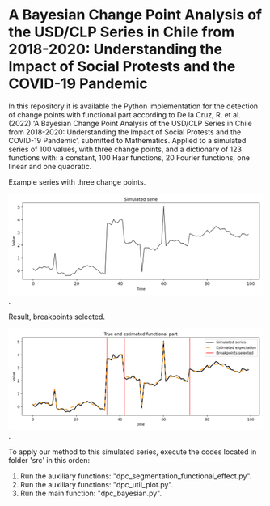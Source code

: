 # A Bayesian Change Point Analysis of the USD/CLP Series in Chile from 2018-2020: Understanding the Impact of Social Protests and the COVID-19 Pandemic

In this repository it is available the Python implementation for the detection of change points with functional part according to De la Cruz, R. et al. (2022) ‘A Bayesian Change Point Analysis of the USD/CLP Series in Chile from 2018-2020: Understanding the Impact of Social Protests and the COVID-19 Pandemic’, submitted to Mathematics. Applied to a simulated series of 100 values, with three change points, and a dictionary of 123 functions with: a constant, 100 Haar functions, 20 Fourier functions, one linear and one quadratic.

Example series with three change points.

![Simulated series](https://github.com/nnarria/breakpointbayesian/blob/main/images/simulated_serie_0.png).


Result, breakpoints selected.

![Breakpoints selected](https://github.com/nnarria/breakpointbayesian/blob/main/images/resMH_0.png).

To apply our method to this simulated series, execute the codes located in folder 'src' in this orden:

1. Run the auxiliary functions: "dpc_segmentation_functional_effect.py".
2. Run the auxiliary functions: "dpc_util_plot.py".
3. Run the main function: "dpc_bayesian.py".
